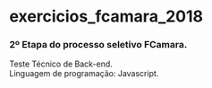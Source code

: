 # exercicios_fcamara_2018

<h3>2º Etapa do processo seletivo FCamara.</h3>
  Teste Técnico de Back-end.<br>
  Linguagem de programação: Javascript.
